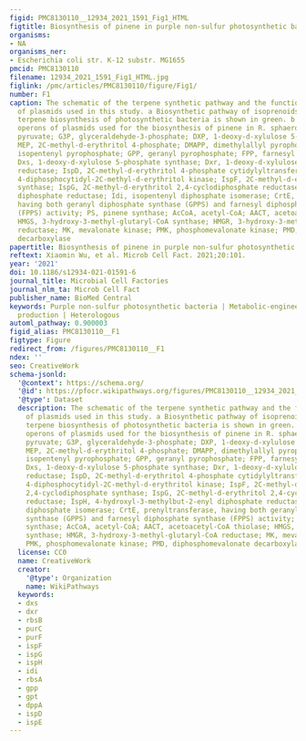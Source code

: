 ```yaml
---
figid: PMC8130110__12934_2021_1591_Fig1_HTML
figtitle: Biosynthesis of pinene in purple non-sulfur photosynthetic bacteria
organisms:
- NA
organisms_ner:
- Escherichia coli str. K-12 substr. MG1655
pmcid: PMC8130110
filename: 12934_2021_1591_Fig1_HTML.jpg
figlink: /pmc/articles/PMC8130110/figure/Fig1/
number: F1
caption: The schematic of the terpene synthetic pathway and the functional operons
  of plasmids used in this study. a Biosynthetic pathway of isoprenoids. The intrinsic
  terpene biosynthesis of photosynthetic bacteria is shown in green. b The functional
  operons of plasmids used for the biosynthesis of pinene in R. sphaeroides. Pyr,
  pyruvate; G3P, glyceraldehyde-3-phosphate; DXP, 1-deoxy-d-xylulose 5-phosphate;
  MEP, 2C-methyl-d-erythritol 4-phosphate; DMAPP, dimethylallyl pyrophosphate; IPP,
  isopentenyl pyrophosphate; GPP, geranyl pyrophosphate; FPP, farnesyl pyrophosphate;
  Dxs, 1-deoxy-d-xylulose 5-phosphate synthase; Dxr, 1-deoxy-d-xylulose 5-phosphate
  reductase; IspD, 2C-methyl-d-erythritol 4-phosphate cytidylyltransferase; IspE,
  4-diphosphocytidyl-2C-methyl-d-erythritol kinase; IspF, 2C-methyl-d-erythritol 2,4-cyclodiphosphate
  synthase; IspG, 2C-methyl-d-erythritol 2,4-cyclodiphosphate reductase; IspH, 4-hydroxyl-3-methylbut-2-enyl
  diphosphate reductase; Idi, isopentenyl diphosphate isomerase; CrtE, prenyltransferase,
  having both geranyl diphosphate synthase (GPPS) and farnesyl diphosphate synthase
  (FPPS) activity; PS, pinene synthase; AcCoA, acetyl-CoA; AACT, acetoacetyl-CoA thiolase;
  HMGS, 3-hydroxy-3-methyl-glutaryl-CoA synthase; HMGR, 3-hydroxy-3-methyl-glutaryl-CoA
  reductase; MK, mevalonate kinase; PMK, phosphomevalonate kinase; PMD, diphosphomevalonate
  decarboxylase
papertitle: Biosynthesis of pinene in purple non-sulfur photosynthetic bacteria.
reftext: Xiaomin Wu, et al. Microb Cell Fact. 2021;20:101.
year: '2021'
doi: 10.1186/s12934-021-01591-6
journal_title: Microbial Cell Factories
journal_nlm_ta: Microb Cell Fact
publisher_name: BioMed Central
keywords: Purple non-sulfur photosynthetic bacteria | Metabolic-engineered | Pinene
  production | Heterologous
automl_pathway: 0.900003
figid_alias: PMC8130110__F1
figtype: Figure
redirect_from: /figures/PMC8130110__F1
ndex: ''
seo: CreativeWork
schema-jsonld:
  '@context': https://schema.org/
  '@id': https://pfocr.wikipathways.org/figures/PMC8130110__12934_2021_1591_Fig1_HTML.html
  '@type': Dataset
  description: The schematic of the terpene synthetic pathway and the functional operons
    of plasmids used in this study. a Biosynthetic pathway of isoprenoids. The intrinsic
    terpene biosynthesis of photosynthetic bacteria is shown in green. b The functional
    operons of plasmids used for the biosynthesis of pinene in R. sphaeroides. Pyr,
    pyruvate; G3P, glyceraldehyde-3-phosphate; DXP, 1-deoxy-d-xylulose 5-phosphate;
    MEP, 2C-methyl-d-erythritol 4-phosphate; DMAPP, dimethylallyl pyrophosphate; IPP,
    isopentenyl pyrophosphate; GPP, geranyl pyrophosphate; FPP, farnesyl pyrophosphate;
    Dxs, 1-deoxy-d-xylulose 5-phosphate synthase; Dxr, 1-deoxy-d-xylulose 5-phosphate
    reductase; IspD, 2C-methyl-d-erythritol 4-phosphate cytidylyltransferase; IspE,
    4-diphosphocytidyl-2C-methyl-d-erythritol kinase; IspF, 2C-methyl-d-erythritol
    2,4-cyclodiphosphate synthase; IspG, 2C-methyl-d-erythritol 2,4-cyclodiphosphate
    reductase; IspH, 4-hydroxyl-3-methylbut-2-enyl diphosphate reductase; Idi, isopentenyl
    diphosphate isomerase; CrtE, prenyltransferase, having both geranyl diphosphate
    synthase (GPPS) and farnesyl diphosphate synthase (FPPS) activity; PS, pinene
    synthase; AcCoA, acetyl-CoA; AACT, acetoacetyl-CoA thiolase; HMGS, 3-hydroxy-3-methyl-glutaryl-CoA
    synthase; HMGR, 3-hydroxy-3-methyl-glutaryl-CoA reductase; MK, mevalonate kinase;
    PMK, phosphomevalonate kinase; PMD, diphosphomevalonate decarboxylase
  license: CC0
  name: CreativeWork
  creator:
    '@type': Organization
    name: WikiPathways
  keywords:
  - dxs
  - dxr
  - rbsB
  - purC
  - purF
  - ispF
  - ispG
  - ispH
  - idi
  - rbsA
  - gpp
  - gpt
  - dppA
  - ispD
  - ispE
---
```

